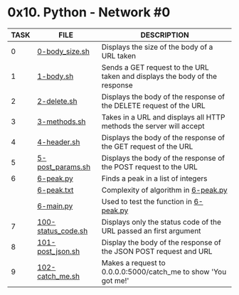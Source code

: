 # 0x10. Python - Network #0

|  TASK  |  FILE  |  DESCRIPTION  |
| ------ | ------ | ------------- |
| 0 | [  0-body_size.sh  ](https://bit.ly/3lLNQ1S) | Displays the size of the body of a URL taken |
| 1 | [  1-body.sh  ](https://bit.ly/40wnboS) | Sends a GET request to the URL taken and displays the body of the response|
| 2 | [   2-delete.sh   ](https://bit.ly/3zjUO15) | Displays the body of the response of the DELETE request of the URL |
| 3 | [   3-methods.sh   ](https://bit.ly/42QjU5h) | Takes in a URL and displays all HTTP methods the server will accept |
|   4 | [   4-header.sh  ](https://bit.ly/40u6CK8) | Displays the body of the response of the GET request of the URL |
|  5 | [   5-post_params.sh  ](https://bit.ly/40ve0Vv) | Displays the body of the response of the POST request to the URL |
|  6  | [  6-peak.py  ](https://bit.ly/40vdXJj) | Finds a peak in a list of integers |
| | [ 6-peak.txt  ](https://bit.ly/3lNtl4V) | Complexity of algorithm in [6-peak.py](https://bit.ly/40vdXJj)|
|| [ 6-main.py ](https://bit.ly/3KnossM) | Used to test the function in [6-peak.py](https://bit.ly/40vdXJj)|
|7| [   100-status_code.sh   ](https://bit.ly/3lUM6mU)| Displays only the status code of the URL passed an first argument|
|8| [   101-post_json.sh    ](https://bit.ly/3M7IdFN) | Display the body of the response of the JSON POST request and URL |
|9| [   102-catch_me.sh    ](https://bit.ly/40somWf) | Makes a request to 0.0.0.0:5000/catch_me to show 'You got me!'|
